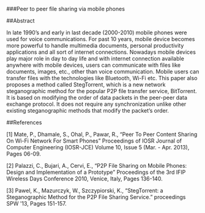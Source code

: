 ###Peer to peer file sharing via mobile phones

##Abstract

In late 1990’s and early in last decade (2000-2010) mobile phones were used for voice communications. For past 10 years, mobile device becomes more powerful to handle multimedia documents, personal productivity applications and all sort of internet connections. Nowadays mobile devices play major role in day to day life and with internet connection available anywhere with mobile devices, users can communicate with files like documents, images, etc., other than voice communication. Mobile users can transfer files with the technologies like Bluetooth, Wi-Fi etc. This paper also proposes a method called StegTorrent, which is a new network steganographic method for the popular P2P file transfer service, BitTorrent. It is based on modifying the order of data packets in the peer-peer data exchange protocol. It does not require any synchronization unlike other existing steganographic methods that modify the packet’s order.

##References

[1]	Mate, P., Dhamale, S., Ohal, P., Pawar, R., “Peer To Peer Content Sharing On Wi-Fi Network For Smart Phones” Proceedings of IOSR Journal of Computer Engineering (IOSR-JCE) Volume 10, Issue 5 (Mar. - Apr. 2013), Pages 06-09.

[2]	Palazzi, C., Bujari, A., Cervi, E., “P2P File Sharing on Mobile Phones: Design and Implementation of a Prototype” Proceedings of the 3rd IFIP Wireless Days Conference 2010, Venice, Italy, Pages 136-140.

[3]	Pawel, K., Mazurczyk, W., Szczypiorski, K., “StegTorrent: a Steganographic Method for the P2P File Sharing Service.” proceedings SPW '13, Pages 151-157.


